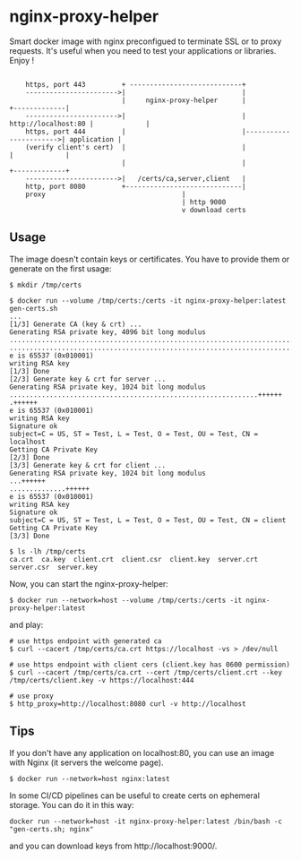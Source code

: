 # nginx-proxy-helper

Smart docker image with nginx preconfigued to terminate SSL or to proxy requests. It's useful when you need to test your applications or libraries. Enjoy !

```

    https, port 443         + ----------------------------+
    ----------------------->|                             |
                            |     nginx-proxy-helper      |                        +-------------|
    ----------------------->|                             |    http://localhost:80 |             |
    https, port 444         |                             |----------------------->| application |
    (verify client's cert)  |                             |                        |             |
                            |                             |                        +-------------+
    ----------------------->|   /certs/ca,server,client   |
    http, port 8080         +-----------------------------|
    proxy                                  |
                                           | http 9000
                                           v download certs
```

## Usage

The image doesn't contain keys or certificates. You have to provide them or generate on the first usage:

```
$ mkdir /tmp/certs

$ docker run --volume /tmp/certs:/certs -it nginx-proxy-helper:latest gen-certs.sh
...
[1/3] Generate CA (key & crt) ...
Generating RSA private key, 4096 bit long modulus
........................................................................................................................................................................................++
....................................................................................................................................................................................++
e is 65537 (0x010001)
writing RSA key
[1/3] Done
[2/3] Generate key & crt for server ...
Generating RSA private key, 1024 bit long modulus
..............................................................++++++
.++++++
e is 65537 (0x010001)
writing RSA key
Signature ok
subject=C = US, ST = Test, L = Test, O = Test, OU = Test, CN = localhost
Getting CA Private Key
[2/3] Done
[3/3] Generate key & crt for client ...
Generating RSA private key, 1024 bit long modulus
...++++++
..............++++++
e is 65537 (0x010001)
writing RSA key
Signature ok
subject=C = US, ST = Test, L = Test, O = Test, OU = Test, CN = client
Getting CA Private Key
[3/3] Done

$ ls -lh /tmp/certs
ca.crt  ca.key  client.crt  client.csr  client.key  server.crt  server.csr  server.key
```

Now, you can start the nginx-proxy-helper:

```
$ docker run --network=host --volume /tmp/certs:/certs -it nginx-proxy-helper:latest
```
and play:

```
# use https endpoint with generated ca
$ curl --cacert /tmp/certs/ca.crt https://localhost -vs > /dev/null

# use https endpoint with client cers (client.key has 0600 permission)
$ curl --cacert /tmp/certs/ca.crt --cert /tmp/certs/client.crt --key /tmp/certs/client.key -v https://localhost:444

# use proxy
$ http_proxy=http://localhost:8080 curl -v http://localhost
```

## Tips

If you don't have any application on localhost:80, you can use an image with Nginx (it servers the welcome page).

```
$ docker run --network=host nginx:latest
```

In some CI/CD pipelines can be useful to create certs on ephemeral storage. You can do it in this way:

```
docker run --network=host -it nginx-proxy-helper:latest /bin/bash -c "gen-certs.sh; nginx"
```

and you can download keys from http://localhost:9000/.


